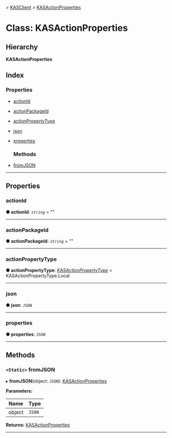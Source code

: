 [](../README.md) > [KASClient](../modules/kasclient.md) > [KASActionProperties](../classes/kasclient.kasactionproperties.md)

# Class: KASActionProperties

## Hierarchy

**KASActionProperties**

## Index

### Properties

* [actionId](kasclient.kasactionproperties.md#actionid)
* [actionPackageId](kasclient.kasactionproperties.md#actionpackageid)
* [actionPropertyType](kasclient.kasactionproperties.md#actionpropertytype)
* [json](kasclient.kasactionproperties.md#json)
* [properties](kasclient.kasactionproperties.md#properties)
  ### Methods

* [fromJSON](kasclient.kasactionproperties.md#fromjson)

---

## Properties

<a id="actionid"></a>

###  actionId

**● actionId**: *`string`* = ""

___
<a id="actionpackageid"></a>

###  actionPackageId

**● actionPackageId**: *`string`* = ""

___
<a id="actionpropertytype"></a>

###  actionPropertyType

**● actionPropertyType**: *[KASActionPropertyType](../enums/kasclient.kasactionpropertytype.md)* =  KASActionPropertyType.Local

___
<a id="json"></a>

###  json

**● json**: *`JSON`*

___
<a id="properties"></a>

###  properties

**● properties**: *`JSON`*

___

## Methods

<a id="fromjson"></a>

### `<Static>` fromJSON

▸ **fromJSON**(object: *`JSON`*): [KASActionProperties](kasclient.kasactionproperties.md)

**Parameters:**

| Name | Type |
| ------ | ------ |
| object | `JSON` |

**Returns:** [KASActionProperties](kasclient.kasactionproperties.md)

___

